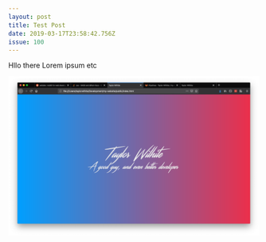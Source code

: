 ```yaml
---
layout: post
title: Test Post
date: 2019-03-17T23:58:42.756Z
issue: 100
---
```

Hllo there Lorem ipsum etc

![Test photo alt text](/images/screen-shot-2019-03-02-at-2.05.03-pm.png "Test photo time")
